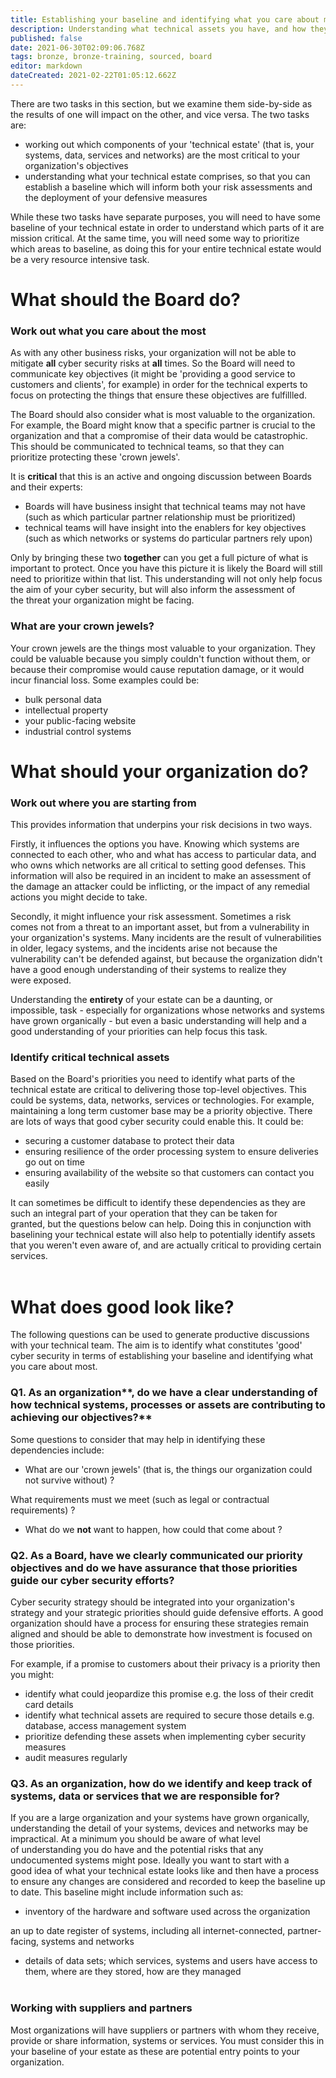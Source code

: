 ```yaml
---
title: Establishing your baseline and identifying what you care about most
description: Understanding what technical assets you have, and how they're critical to your organization's objectives, are both key to effective risk management
published: false
date: 2021-06-30T02:09:06.768Z
tags: bronze, bronze-training, sourced, board
editor: markdown
dateCreated: 2021-02-22T01:05:12.662Z
---
```


There are two tasks in this section, but we examine them side-by-side as the results of one will impact on the other, and vice versa. The two tasks are:

-   working out which components of your 'technical estate' (that is, your systems, data, services and networks) are the most critical to your organization's objectives
-   understanding what your technical estate comprises, so that you can establish a baseline which will inform both your risk assessments and the deployment of your defensive measures

While these two tasks have separate purposes, you will need to have some baseline of your technical estate in order to understand which parts of it are mission critical. At the same time, you will need some way to prioritize which areas to baseline, as doing this for your entire technical estate would be a very resource intensive task.

# What should the Board do?

### **Work out what you care about the most**

As with any other business risks, your organization will not be able to mitigate **all** cyber security risks at **all** times. So the Board will need to communicate key objectives (it might be 'providing a good service to customers and clients', for example) in order for the technical experts to focus on protecting the things that ensure these objectives are fulfillled.

The Board should also consider what is most valuable to the organization. For example, the Board might know that a specific partner is crucial to the organization and that a compromise of their data would be catastrophic. This should be communicated to technical teams, so that they can prioritize protecting these 'crown jewels'. 

It is **critical** that this is an active and ongoing discussion between Boards and their experts:

-   Boards will have business insight that technical teams may not have (such as which particular partner relationship must be prioritized)
-   technical teams will have insight into the enablers for key objectives (such as which networks or systems do particular partners rely upon)

Only by bringing these two **together** can you get a full picture of what is important to protect. Once you have this picture it is likely the Board will still need to prioritize within that list. This understanding will not only help focus the aim of your cyber security, but will also inform the assessment of the threat your organization might be facing.

### **What are your crown jewels?**

Your crown jewels are the things most valuable to your organization. They could be valuable because you simply couldn't function without them, or because their compromise would cause reputation damage, or it would incur financial loss. Some examples could be:

-   bulk personal data
-   intellectual property
-   your public-facing website
-   industrial control systems

# What should your organization do?

### **Work out where you are starting from**

This provides information that underpins your risk decisions in two ways.

Firstly, it influences the options you have. Knowing which systems are connected to each other, who and what has access to particular data, and who owns which networks are all critical to setting good defenses. This information will also be required in an incident to make an assessment of the damage an attacker could be inflicting, or the impact of any remedial actions you might decide to take.

Secondly, it might influence your risk assessment. Sometimes a risk comes not from a threat to an important asset, but from a vulnerability in your organization's systems. Many incidents are the result of vulnerabilities in older, legacy systems, and the incidents arise not because the vulnerability can't be defended against, but because the organization didn't have a good enough understanding of their systems to realize they were exposed. 

Understanding the **entirety** of your estate can be a daunting, or impossible, task - especially for organizations whose networks and systems have grown organically - but even a basic understanding will help and a good understanding of your priorities can help focus this task. 

### **Identify critical technical assets**

Based on the Board's priorities you need to identify what parts of the technical estate are critical to delivering those top-level objectives. This could be systems, data, networks, services or technologies. For example, maintaining a long term customer base may be a priority objective. There are lots of ways that good cyber security could enable this. It could be:

-   securing a customer database to protect their data
-   ensuring resilience of the order processing system to ensure deliveries go out on time
-   ensuring availability of the website so that customers can contact you easily

It can sometimes be difficult to identify these dependencies as they are such an integral part of your operation that they can be taken for granted, but the questions below can help. Doing this in conjunction with baselining your technical estate will also help to potentially identify assets that you weren't even aware of, and are actually critical to providing certain services.   
 

# What does good look like?

The following questions can be used to generate productive discussions with your technical team. The aim is to identify what constitutes 'good' cyber security in terms of establishing your baseline and identifying what you care about most.

###   **Q1. As an** organization**, do we have a clear understanding of how technical systems, processes or assets are contributing to achieving our objectives?**

Some questions to consider that may help in identifying these dependencies include:

-   What are our 'crown jewels' (that is, the things our organization could not survive without) ?

What requirements must we meet (such as legal or contractual requirements) ?

-   What do we **not** want to happen, how could that come about ?

###   **Q2. As a Board, have we clearly communicated our priority objectives and do we have assurance that those priorities guide our cyber security efforts?**

Cyber security strategy should be integrated into your organization's strategy and your strategic priorities should guide defensive efforts. A good organization should have a process for ensuring these strategies remain aligned and should be able to demonstrate how investment is focused on those priorities. 

For example, if a promise to customers about their privacy is a priority then you might:

-   identify what could jeopardize this promise e.g. the loss of their credit card details
-   identify what technical assets are required to secure those details e.g. database, access management system
-   prioritize defending these assets when implementing cyber security measures
-   audit measures regularly

###   **Q3. As an organization, how do we identify and keep track of systems, data or services that we are responsible for?**

If you are a large organization and your systems have grown organically, understanding the detail of your systems, devices and networks may be impractical. At a minimum you should be aware of what level of understanding you do have and the potential risks that any undocumented systems might pose. Ideally you want to start with a good idea of what your technical estate looks like and then have a process to ensure any changes are considered and recorded to keep the baseline up to date. This baseline might include information such as:

-   inventory of the hardware and software used across the organization

an up to date register of systems, including all internet-connected, partner-facing, systems and networks

-   details of data sets; which services, systems and users have access to them, where are they stored, how are they managed  
     

### **Working with suppliers and partners**

Most organizations will have suppliers or partners with whom they receive, provide or share information, systems or services. You must consider this in your baseline of your estate as these are potential entry points to your organization.
